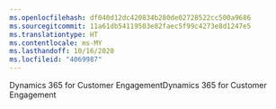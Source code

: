 ```yaml
---
ms.openlocfilehash: df040d12dc420834b280de02728522cc500a9686
ms.sourcegitcommit: 11a61db54119503e82faec5f99c4273e8d1247e5
ms.translationtype: HT
ms.contentlocale: ms-MY
ms.lasthandoff: 10/16/2020
ms.locfileid: "4069987"
---
```

<span data-ttu-id="161c9-101">Dynamics 365 for Customer Engagement</span><span class="sxs-lookup"><span data-stu-id="161c9-101">Dynamics 365 for Customer Engagement</span></span>
